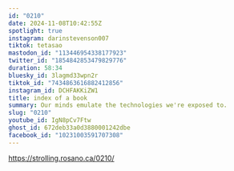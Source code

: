 ```yaml
---
id: "0210"
date: 2024-11-08T10:42:55Z
spotlight: true
instagram: darinstevenson007
tiktok: tetasao
mastodon_id: "113446954338177923"
twitter_id: "1854842853479829776"
duration: 58:34
bluesky_id: 3lagmd33wpn2r
tiktok_id: "7434863616882412856"
instagram_id: DCHFAKKiZW1
title: index of a book
summary: Our minds emulate the technologies we're exposed to.
slug: "0210"
youtube_id: IgN8pCv7Ftw
ghost_id: 672deb33a0d3880001242dbe
facebook_id: "10231003591707308"
---
```

https://strolling.rosano.ca/0210/
